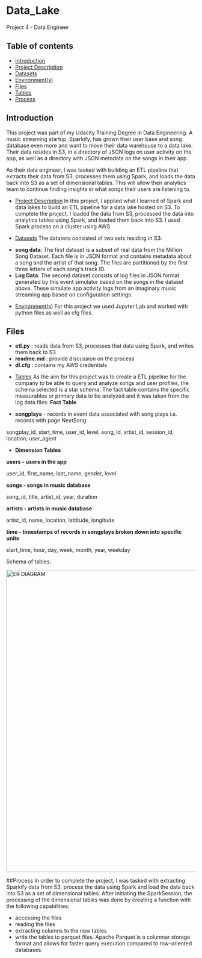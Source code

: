 # Data_Lake
Project 4 - Data Engineer

## Table of contents
* [Introduction](#introduction)
* [Project Description](#project_description)
* [Datasets](#datasets)
* [Environment(s)](#environment)
* [Files](#Files)
* [Tables](#tables)
* [Process](#Process)


## Introduction  

This project was part of my Udacity Training Degree in Data Engineering. A music streaming startup, Sparkify, has grown their user base and song database even more and want to move their data warehouse to a data lake. Their data resides in S3, in a directory of JSON logs on user activity on the app, as well as a directory with JSON metadata on the songs in their app.

As their data engineer, I was tasked with building an ETL pipeline that extracts their data from S3, processes them using Spark, and loads the data back into S3 as a set of dimensional tables. This will allow their analytics team to continue finding insights in what songs their users are listening to.

* [Project Description](#project_description)
In this project, I applied what I learned of Spark and data lakes to build an ETL pipeline for a data lake hosted on S3. To complete the project, I loaded the data from S3, processed the data into analytics tables using Spark, and loaded them back into S3. I used Spark process on a cluster using AWS.

* [Datasets](#datasets)
The datasets consisted of two sets residing in S3:
- **song data**: The first dataset is a subset of real data from the Million Song Dataset. Each file is in JSON format and contains metadata about a song and the artist of that song. The files are partitioned by the first three letters of each song's track ID.
- **Log Data**: The second dataset consists of log files in JSON format generated by this event simulator based on the songs in the dataset above. These simulate app activity logs from an imaginary music streaming app based on configuration settings.

* [Environment(s)](#environment)
For this project we used Jupyter Lab and worked with python files as well as cfg files. 

## Files
- **etl.py** : reads data from S3, processes that data using Spark, and writes them back to S3
- **readme.md** : provide discussion on the process
- **dl.cfg** : contains my AWS credentials

* [Tables](#tables)
As the aim for this project was to create a ETL pipeline for the company to be able to query and analyze songs and user profiles, the schema selected is a star schema. The fact table contains the specific measurables or primary data to be analyzed and it was taken from the log data files:
**Fact Table**
- **songplays** - records in event data associated with song plays i.e. records with page NextSong:

songplay_id, start_time, user_id, level, song_id, artist_id, session_id, location, user_agent
- **Dimension Tables**

**users - users in the app**

user_id, first_name, last_name, gender, level

**songs - songs in music database**

song_id, title, artist_id, year, duration

**artists - artists in music database**

artist_id, name, location, lattitude, longitude

**time - timestamps of records in songplays broken down into specific units**

start_time, hour, day, week, month, year, weekday

Schema of tables: 

<img width="802" alt="ER DIAGRAM" src="https://user-images.githubusercontent.com/99013713/225326846-c8467b0c-7609-4d94-8c59-621ab7fb81be.png">




##Process
In order to complete the project, I was tasked with extracting Sparkify data from S3, process the data using Spark and load the data back into S3 as a set of dimensional tables.
After initiating the SparkSession, the processing of the dimensional tables was done by creating a function with the following capabilities:  
- accessing the files 
- reading the files  
- extracting columns to the new tables  
- write the tables to parquet files. Apache Parquet is a columnar storage format and allows for faster query execution compared to row-oriented databases.  




